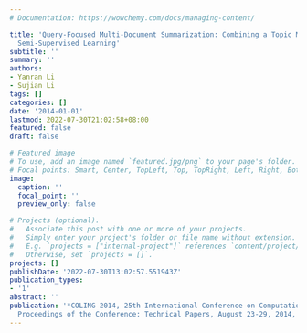 ```yaml
---
# Documentation: https://wowchemy.com/docs/managing-content/

title: 'Query-Focused Multi-Document Summarization: Combining a Topic Model with Graph-Based
  Semi-Supervised Learning'
subtitle: ''
summary: ''
authors:
- Yanran Li
- Sujian Li
tags: []
categories: []
date: '2014-01-01'
lastmod: 2022-07-30T21:02:58+08:00
featured: false
draft: false

# Featured image
# To use, add an image named `featured.jpg/png` to your page's folder.
# Focal points: Smart, Center, TopLeft, Top, TopRight, Left, Right, BottomLeft, Bottom, BottomRight.
image:
  caption: ''
  focal_point: ''
  preview_only: false

# Projects (optional).
#   Associate this post with one or more of your projects.
#   Simply enter your project's folder or file name without extension.
#   E.g. `projects = ["internal-project"]` references `content/project/deep-learning/index.md`.
#   Otherwise, set `projects = []`.
projects: []
publishDate: '2022-07-30T13:02:57.551943Z'
publication_types:
- '1'
abstract: ''
publication: '*COLING 2014, 25th International Conference on Computational Linguistics,
  Proceedings of the Conference: Technical Papers, August 23-29, 2014, Dublin, Ireland*'
---
```

